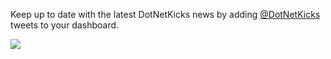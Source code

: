 Keep up to date with the latest DotNetKicks news by adding [@DotNetKicks](https://twitter.com/DotNetKicks) tweets to your dashboard.

![](https://github.com/GregTrevellick/VsixTwitterWidget/blob/master/Src/@DotNetKicks/artefacts/Screenshot.png?raw=true)